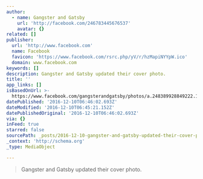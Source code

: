 ```yaml
---
author:
  - name: Gangster and Gatsby
    url: 'http://facebook.com/246783445676537'
    avatar: {}
related: []
publisher:
  url: 'http://www.facebook.com'
  name: Facebook
  favicon: 'https://www.facebook.com/rsrc.php/yV/r/hzMapiNYYpW.ico'
  domain: www.facebook.com
keywords: []
description: Gangster and Gatsby updated their cover photo.
title: ''
app_links: []
isBasedOnUrl: >-
  https://www.facebook.com/gangsterandgatsby/photos/a.248389928849222.1073741827.246783445676537/292256587795889/?type=1&theater
datePublished: '2016-12-10T06:46:02.693Z'
dateModified: '2016-12-10T06:45:21.152Z'
datePublishedOriginal: '2016-12-10T06:46:02.693Z'
via: {}
inFeed: true
starred: false
sourcePath: _posts/2016-12-10-gangster-and-gatsby-updated-their-cover-photo.md
_context: 'http://schema.org'
_type: MediaObject

---
```

> Gangster and Gatsby updated their cover photo.